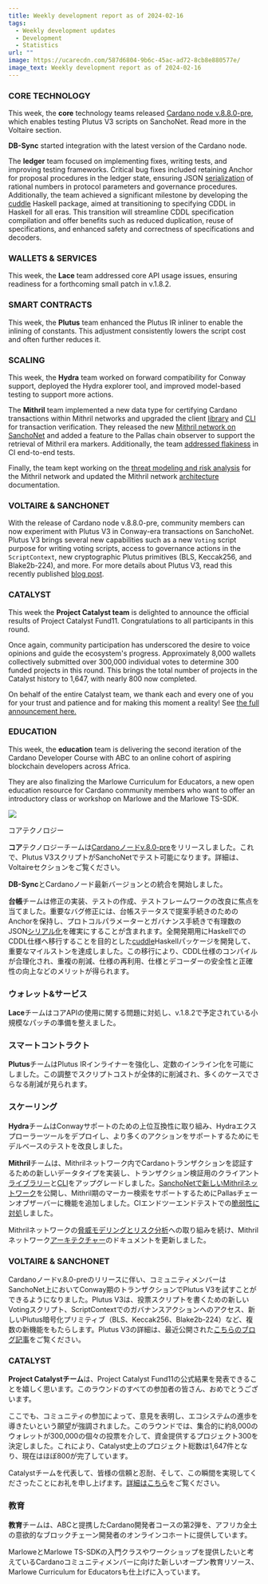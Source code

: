 ```yaml
---
title: Weekly development report as of 2024-02-16
tags:
  - Weekly development updates
  - Development
  - Statistics
url: ""
image: https://ucarecdn.com/587d6804-9b6c-45ac-ad72-8cb8e880577e/
image_text: Weekly development report as of 2024-02-16
---
```


### CORE TECHNOLOGY

This week, the **core** technology teams released [Cardano node v.8.8.0-pre](https://github.com/IntersectMBO/cardano-node/releases/tag/8.8.0-pre), which enables testing Plutus V3 scripts on SanchoNet. Read more in the Voltaire section. 

**DB-Sync** started integration with the latest version of the Cardano node.  
  
The **ledger** team focused on implementing fixes, writing tests, and improving testing frameworks. Critical bug fixes included retaining Anchor for proposal procedures in the ledger state, ensuring JSON [serialization](https://github.com/IntersectMBO/cardano-ledger/pull/4040) of rational numbers in protocol parameters and governance procedures. Additionally, the team achieved a significant milestone by developing the [cuddle](https://github.com/input-output-hk/cuddle) Haskell package, aimed at transitioning to specifying CDDL in Haskell for all eras. This transition will streamline CDDL specification compilation and offer benefits such as reduced duplication, reuse of specifications, and enhanced safety and correctness of specifications and decoders.

### WALLETS & SERVICES

This week, the **Lace** team addressed core API usage issues, ensuring readiness for a forthcoming small patch in v.1.8.2.

### SMART CONTRACTS

This week, the **Plutus** team enhanced the Plutus IR inliner to enable the inlining of constants. This adjustment consistently lowers the script cost and often further reduces it.

### SCALING

This week, the **Hydra** team worked on forward compatibility for Conway support, deployed the Hydra explorer tool, and improved model-based testing to support more actions.

The **Mithril** team implemented a new data type for certifying Cardano transactions within Mithril networks and upgraded the client [library](https://github.com/input-output-hk/mithril/issues/1468) and [CLI](https://github.com/input-output-hk/mithril/issues/1469) for transaction verification. They released the new [Mithril network on SanchoNet](https://mithril.network/doc/dev-blog/2024/02/08/testing-sanchonet-network-available) and added a feature to the Pallas chain observer to support the retrieval of Mithril era markers. Additionally, the team [addressed flakiness](https://github.com/input-output-hk/mithril/issues/1147) in CI end-to-end tests.

Finally, the team kept working on the [threat modeling and risk analysis](https://github.com/input-output-hk/mithril/issues/1350) for the Mithril network and updated the Mithril network [architecture](https://github.com/input-output-hk/mithril/issues/1488) documentation.

### VOLTAIRE & SANCHONET

With the release of Cardano node v.8.8.0-pre, community members can now experiment with Plutus V3 in Conway-era transactions on SanchoNet. Plutus V3 brings several new capabilities such as a new `Voting` script purpose for writing voting scripts, access to governance actions in the `ScriptContext`, new cryptographic Plutus primitives (BLS, Keccak256, and Blake2b-224), and more. For more details about Plutus V3, read this recently published [blog post](https://iohk.io/en/blog/posts/2024/02/12/unlocking-more-opportunities-with-plutus-v3/).

### CATALYST

This week the **Project Catalyst team** is delighted to announce the official results of Project Catalyst Fund11. Congratulations to all participants in this round.

Once again, community participation has underscored the desire to voice opinions and guide the ecosystem's progress. Approximately 8,000 wallets collectively submitted over 300,000 individual votes to determine 300 funded projects in this round. This brings the total number of projects in the Catalyst history to 1,647, with nearly 800 now completed.

On behalf of the entire Catalyst team, we thank each and every one of you for your trust and patience and for making this moment a reality! See [the full announcement here.](https://forum.cardano.org/t/the-project-catalyst-fund11-results-are-in/127781)

### EDUCATION

This week, the **education** team is delivering the second iteration of the Cardano Developer Course with ABC to an online cohort of aspiring blockchain developers across Africa. 

They are also finalizing the Marlowe Curriculum for Educators, a new open education resource for Cardano community members who want to offer an introductory class or workshop on Marlowe and the Marlowe TS-SDK.

![](https://ucarecdn.com/7889f532-3e5a-4efb-aa97-24085acdd701/-/preview/-/format/auto/-/quality/smart/)  
  
コアテクノロジー

**コア**テクノロジーチームは[Cardanoノードv.8.0-pre](https://github.com/IntersectMBO/cardano-node/releases/tag/8.8.0-pre)をリリースしました。これで、Plutus V3スクリプトがSanchoNetでテスト可能になります。詳細は、Voltaireセクションをご覧ください。 

**DB-Sync**とCardanoノード最新バージョンとの統合を開始しました。  
  
**台帳**チームは修正の実装、テストの作成、テストフレームワークの改良に焦点を当てました。重要なバグ修正には、台帳ステータスで提案手続きのためのAnchorを保持し、プロトコルパラメーターとガバナンス手続きで有理数のJSON[シリアル化](https://github.com/IntersectMBO/cardano-ledger/pull/4040)を確実にすることが含まれます。全開発期用にHaskellでのCDDL仕様へ移行することを目的とした[cuddle](https://github.com/input-output-hk/cuddle)Haskellパッケージを開発して、重要なマイルストンを達成しました。この移行により、CDDL仕様のコンパイルが合理化され、重複の削減、仕様の再利用、仕様とデコーダーの安全性と正確性の向上などのメリットが得られます。

### ウォレット&サービス

**Lace**チームはコアAPIの使用に関する問題に対処し、v.1.8.2で予定されている小規模なパッチの準備を整えました。

### スマートコントラクト

**Plutus**チームはPlutus IRインライナーを強化し、定数のインライン化を可能にしました。この調整でスクリプトコストが全体的に削減され、多くのケースでさらなる削減が見られます。

### スケーリング  
  
**Hydra**チームはConwayサポートのための上位互換性に取り組み、Hydraエクスプローラーツールをデプロイし、より多くのアクションをサポートするためにモデルベースのテストを改良しました。

**Mithril**チームは、Mithrilネットワーク内でCardanoトランザクションを認証するための新しいデータタイプを実装し、トランザクション検証用のクライアント[ライブラリー](https://github.com/input-output-hk/mithril/issues/1468)と[CLI](https://github.com/input-output-hk/mithril/issues/1469)をアップグレードしました。[SanchoNetで新しいMithrilネットワーク](https://mithril.network/doc/dev-blog/2024/02/08/testing-sanchonet-network-available)を公開し、Mithril期のマーカー検索をサポートするためにPallasチェーンオブザーバーに機能を追加しました。CIエンドツーエンドテストでの[脆弱性に対処](https://github.com/input-output-hk/mithril/issues/1147)しました。

Mithrilネットワークの[脅威モデリングとリスク分析](https://github.com/input-output-hk/mithril/issues/1350)への取り組みを続け、Mithrilネットワーク[アーキテクチャー](https://github.com/input-output-hk/mithril/issues/1488)のドキュメントを更新しました。

### VOLTAIRE & SANCHONET

Cardanoノードv.8.0-preのリリースに伴い、コミュニティメンバーはSanchoNet上においてConway期のトランザクションでPlutus V3を試すことができるようになりました。Plutus V3は、投票スクリプトを書くための新しいVotingスクリプト、ScriptContextでのガバナンスアクションへのアクセス、新しいPlutus暗号化プリミティブ（BLS、Keccak256、Blake2b-224）など、複数の新機能をもたらします。Plutus V3の詳細は、最近公開された[こちらのブログ記事](https://iohk.io/jp/blog/posts/2024/02/12/unlocking-more-opportunities-with-plutus-v3/)をご覧ください。

### CATALYST

**Project Catalystチーム**は、Project Catalyst Fund11の公式結果を発表できることを嬉しく思います。このラウンドのすべての参加者の皆さん、おめでとうございます。

ここでも、コミュニティの参加によって、意見を表明し、エコシステムの進歩を導きたいという願望が強調されました。このラウンドでは、集合的に約8,000のウォレットが300,000の個々の投票を介して、資金提供するプロジェクト300を決定しました。これにより、Catalyst史上のプロジェクト総数は1,647件となり、現在はほぼ800が完了しています。

Catalystチームを代表して、皆様の信頼と忍耐、そして、この瞬間を実現してくださったことにお礼を申し上げます。[詳細はこちら](https://forum.cardano.org/t/the-project-catalyst-fund11-results-are-in/127781)をご覧ください。 

### 教育

**教育**チームは、ABCと提携したCardano開発者コースの第2弾を、アフリカ全土の意欲的なブロックチェーン開発者のオンラインコホートに提供しています。 

MarloweとMarlowe TS-SDKの入門クラスやワークショップを提供したいと考えているCardanoコミュニティメンバーに向けた新しいオープン教育リソース、Marlowe Curriculum for Educatorsも仕上げに入っています。
